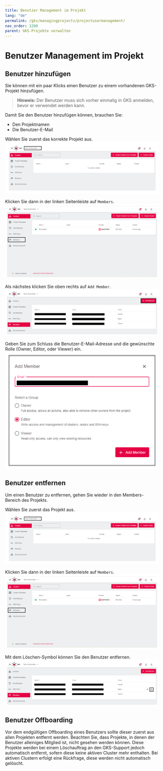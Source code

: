 ```yaml
---
title: Benutzer Management im Projekt
lang: "de"
permalink: /gks/managingprojects/projectusermanagement/
nav_order: 3200
parent: GKS-Projekte verwalten
---
```

<!-- LTeX:  language=de-DE -->
# Benutzer Management im Projekt

## Benutzer hinzufügen

Sie können mit ein paar Klicks einen Benutzer zu einem vorhandenen GKS-Projekt hinzufügen.

> **Hinweis:** Der Benutzer muss sich vorher einmalig in GKS anmelden, bevor er verwendet werden kann.

Damit Sie den Benutzer hinzufügen können, brauchen Sie:

* Den Projektnamen
* Die Benutzer-E-Mail

Wählen Sie zuerst das korrekte Projekt aus.
![Get the Project](../images/MP01_User.png)

Klicken Sie dann in der linken Seitenleiste auf `Members`.
![Members](../images/MP02_User.png)

Als nächstes klicken Sie oben rechts auf `Add Member`.
![Add New member](../images/MP03_User.png)

Geben Sie zum Schluss die Benutzer-E-Mail-Adresse und die gewünschte Rolle (Owner, Editor, oder Viewer) ein.
![Add Member Role](../images/MP04_User.png)

## Benutzer entfernen

Um einen Benutzer zu entfernen, gehen Sie wieder in den Members-Bereich des Projekts.

Wählen Sie zuerst das Projekt aus.
![Get the Project](../images/MP01_User.png)

Klicken Sie dann in der linken Seitenleiste auf `Members`.
![Member](../images/MP02_User.png)

Mit dem Löschen-Symbol können Sie den Benutzer entfernen.
![RemoveMember](../images/MP05_User.png)

## Benutzer Offboarding

Vor dem endgültigen Offboarding eines Benutzers sollte dieser zuerst aus allen Projekten entfernt werden.
Beachten Sie, dass Projekte, in denen der Benutzer alleiniges Mitglied ist, nicht gesehen werden können. Diese Projekte werden bei einem Löschauftrag an den GKS-Support jedoch automatisch entfernt, sofern diese keine aktiven Cluster mehr enthalten. Bei aktiven Clustern erfolgt eine Rückfrage, diese werden nicht automatisch gelöscht.
